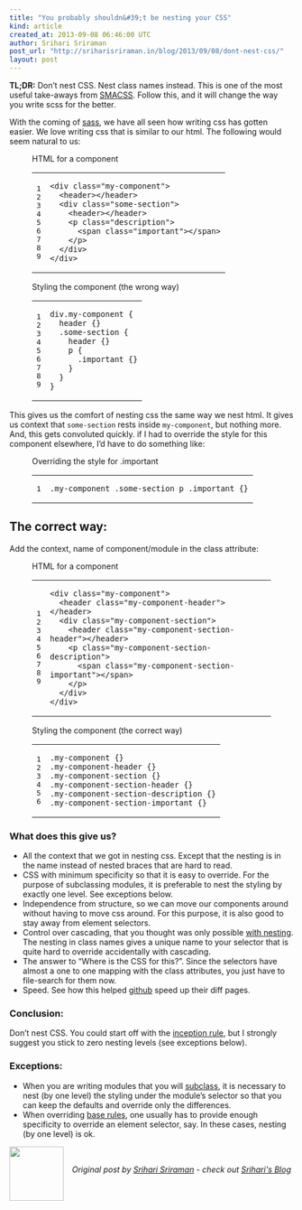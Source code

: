 ```yaml
---
title: "You probably shouldn&#39;t be nesting your CSS"
kind: article
created_at: 2013-09-08 06:46:00 UTC
author: Srihari Sriraman
post_url: "http://sriharisriraman.in/blog/2013/09/08/dont-nest-css/"
layout: post
---
```

<p><strong>TL;DR:</strong>  Don&rsquo;t nest CSS. Nest class names instead. This is one of the most useful take-aways from <a href="http://smacss.com">SMACSS</a>.
Follow this, and it will change the way you write scss for the better.</p>

<p>With the coming of <a href="http://sass-lang.com/">sass</a>,  we have all seen how writing css has gotten easier.
We love writing css that is similar to our html. The following would seem natural to us:</p>

<figure class='code'><figcaption><span>HTML for a component</span></figcaption><div class="highlight"><table><tr><td class="gutter"><pre class="line-numbers"><span class='line-number'>1</span>
<span class='line-number'>2</span>
<span class='line-number'>3</span>
<span class='line-number'>4</span>
<span class='line-number'>5</span>
<span class='line-number'>6</span>
<span class='line-number'>7</span>
<span class='line-number'>8</span>
<span class='line-number'>9</span>
</pre></td><td class='code'><pre><code class='html'><span class='line'><span class="nt">&lt;div</span> <span class="na">class=</span><span class="s">&quot;my-component&quot;</span><span class="nt">&gt;</span>
</span><span class='line'>  <span class="nt">&lt;header&gt;&lt;/header&gt;</span>
</span><span class='line'>  <span class="nt">&lt;div</span> <span class="na">class=</span><span class="s">&quot;some-section&quot;</span><span class="nt">&gt;</span>
</span><span class='line'>    <span class="nt">&lt;header&gt;&lt;/header&gt;</span>
</span><span class='line'>    <span class="nt">&lt;p</span> <span class="na">class=</span><span class="s">&quot;description&quot;</span><span class="nt">&gt;</span>
</span><span class='line'>      <span class="nt">&lt;span</span> <span class="na">class=</span><span class="s">&quot;important&quot;</span><span class="nt">&gt;&lt;/span&gt;</span>
</span><span class='line'>    <span class="nt">&lt;/p&gt;</span>
</span><span class='line'>  <span class="nt">&lt;/div&gt;</span>
</span><span class='line'><span class="nt">&lt;/div&gt;</span>
</span></code></pre></td></tr></table></div></figure>




<figure class='code'><figcaption><span>Styling the component (the wrong way)</span></figcaption><div class="highlight"><table><tr><td class="gutter"><pre class="line-numbers"><span class='line-number'>1</span>
<span class='line-number'>2</span>
<span class='line-number'>3</span>
<span class='line-number'>4</span>
<span class='line-number'>5</span>
<span class='line-number'>6</span>
<span class='line-number'>7</span>
<span class='line-number'>8</span>
<span class='line-number'>9</span>
</pre></td><td class='code'><pre><code class='sass'><span class='line'><span class="nt">div</span><span class="nc">.my-component</span> <span class="err">{</span>
</span><span class='line'>  <span class="nt">header</span> <span class="err">{}</span>
</span><span class='line'>  <span class="nc">.some-section</span> <span class="err">{</span>
</span><span class='line'>    <span class="nt">header</span> <span class="err">{}</span>
</span><span class='line'>    <span class="nt">p</span> <span class="err">{</span>
</span><span class='line'>      <span class="nc">.important</span> <span class="err">{}</span>
</span><span class='line'>    <span class="err">}</span>
</span><span class='line'>  <span class="err">}</span>
</span><span class='line'><span class="err">}</span>
</span></code></pre></td></tr></table></div></figure>


<p>This gives us the comfort of nesting css the same way we nest html. It gives us context that
<code>some-section</code> rests inside <code>my-component</code>, but nothing more. And, this gets convoluted quickly. if I had to override the style for this component elsewhere, I&rsquo;d have to do something like:</p>

<figure class='code'><figcaption><span>Overriding the style for .important</span></figcaption><div class="highlight"><table><tr><td class="gutter"><pre class="line-numbers"><span class='line-number'>1</span>
</pre></td><td class='code'><pre><code class='sass'><span class='line'><span class="nc">.my-component</span> <span class="nc">.some-section</span> <span class="nt">p</span> <span class="nc">.important</span> <span class="err">{}</span>
</span></code></pre></td></tr></table></div></figure>


<h2>The correct way:</h2>

<p>Add the context, name of component/module in the class attribute:</p>

<figure class='code'><figcaption><span>HTML for a component</span></figcaption><div class="highlight"><table><tr><td class="gutter"><pre class="line-numbers"><span class='line-number'>1</span>
<span class='line-number'>2</span>
<span class='line-number'>3</span>
<span class='line-number'>4</span>
<span class='line-number'>5</span>
<span class='line-number'>6</span>
<span class='line-number'>7</span>
<span class='line-number'>8</span>
<span class='line-number'>9</span>
</pre></td><td class='code'><pre><code class='html'><span class='line'><span class="nt">&lt;div</span> <span class="na">class=</span><span class="s">&quot;my-component&quot;</span><span class="nt">&gt;</span>
</span><span class='line'>  <span class="nt">&lt;header</span> <span class="na">class=</span><span class="s">&quot;my-component-header&quot;</span><span class="nt">&gt;&lt;/header&gt;</span>
</span><span class='line'>  <span class="nt">&lt;div</span> <span class="na">class=</span><span class="s">&quot;my-component-section&quot;</span><span class="nt">&gt;</span>
</span><span class='line'>    <span class="nt">&lt;header</span> <span class="na">class=</span><span class="s">&quot;my-component-section-header&quot;</span><span class="nt">&gt;&lt;/header&gt;</span>
</span><span class='line'>    <span class="nt">&lt;p</span> <span class="na">class=</span><span class="s">&quot;my-component-section-description&quot;</span><span class="nt">&gt;</span>
</span><span class='line'>      <span class="nt">&lt;span</span> <span class="na">class=</span><span class="s">&quot;my-component-section-important&quot;</span><span class="nt">&gt;&lt;/span&gt;</span>
</span><span class='line'>    <span class="nt">&lt;/p&gt;</span>
</span><span class='line'>  <span class="nt">&lt;/div&gt;</span>
</span><span class='line'><span class="nt">&lt;/div&gt;</span>
</span></code></pre></td></tr></table></div></figure>




<figure class='code'><figcaption><span>Styling the component (the correct way)</span></figcaption><div class="highlight"><table><tr><td class="gutter"><pre class="line-numbers"><span class='line-number'>1</span>
<span class='line-number'>2</span>
<span class='line-number'>3</span>
<span class='line-number'>4</span>
<span class='line-number'>5</span>
<span class='line-number'>6</span>
</pre></td><td class='code'><pre><code class='sass'><span class='line'><span class="nc">.my-component</span> <span class="err">{}</span>
</span><span class='line'><span class="nc">.my-component-header</span> <span class="err">{}</span>
</span><span class='line'><span class="nc">.my-component-section</span> <span class="err">{}</span>
</span><span class='line'><span class="nc">.my-component-section-header</span> <span class="err">{}</span>
</span><span class='line'><span class="nc">.my-component-section-description</span> <span class="err">{}</span>
</span><span class='line'><span class="nc">.my-component-section-important</span> <span class="err">{}</span>
</span></code></pre></td></tr></table></div></figure>


<h3>What does this give us?</h3>

<ul>
<li>All the context that we got in nesting css. Except that the nesting is in the name instead of nested braces that are hard to read.</li>
<li>CSS with minimum specificity so that it is easy to override. For the purpose of subclassing modules, it is preferable to nest the styling by exactly one level. See exceptions below.</li>
<li>Independence from structure, so we can move our components around without having to move css around. For this purpose, it is also good to stay away from element selectors.</li>
<li>Control over cascading, that you thought was only possible <a href="http://37signals.com/svn/posts/3003-css-taking-control-of-the-cascade">with nesting</a>. The nesting in class names gives a unique name to your selector that is quite hard to override accidentally with cascading.</li>
<li>The answer to &ldquo;Where is the CSS for this?&rdquo;. Since the selectors have almost a one to one mapping with the class attributes, you just have to file-search for them now.</li>
<li>Speed. See how this helped <a href="https://speakerdeck.com/jonrohan/githubs-css-performance?slide=11">github</a> speed up their diff pages.</li>
</ul>


<h3>Conclusion:</h3>

<p>Don&rsquo;t nest CSS. You could start off with the <a href="http://thesassway.com/beginner/the-inception-rule">inception rule</a>, but I strongly suggest you stick to zero nesting levels (see exceptions below).</p>

<h3>Exceptions:</h3>

<ul>
<li>When you are writing modules that you will <a href="http://smacss.com/book/type-module#subclassing">subclass</a>, it is necessary to nest (by one level) the styling under the module&rsquo;s selector so that you can keep the defaults and override only the differences.</li>
<li>When overriding <a href="http://smacss.com/book/type-base">base rules</a>, one usually has to provide enough specificity to override an element selector, say. In these cases, nesting (by one level) is ok.</li>
</ul>
<div class="author">
  <img src="http://nilenso.com/images/people/srihari-200.png" style="width: 96px; height: 96;">
  <span style="position: absolute; padding: 32px 15px;">
    <i>Original post by <a href="http://twitter.com/sriharisriraman">Srihari Sriraman</a> - check out <a href="http://sriharisriraman.in/">Srihari&#39;s Blog</a></i>
  </span>
</div>
